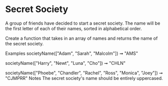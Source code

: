 # Secret Society

A group of friends have decided to start a secret society. The name will be the first letter of each of their names, sorted in alphabetical order.

Create a function that takes in an array of names and returns the name of the secret society.

Examples
societyName(["Adam", "Sarah", "Malcolm"]) ➞ "AMS"

societyName(["Harry", "Newt", "Luna", "Cho"]) ➞ "CHLN"

societyName(["Phoebe", "Chandler", "Rachel", "Ross", "Monica", "Joey"]) ➞ "CJMPRR"
Notes
The secret society's name should be entirely uppercased.
